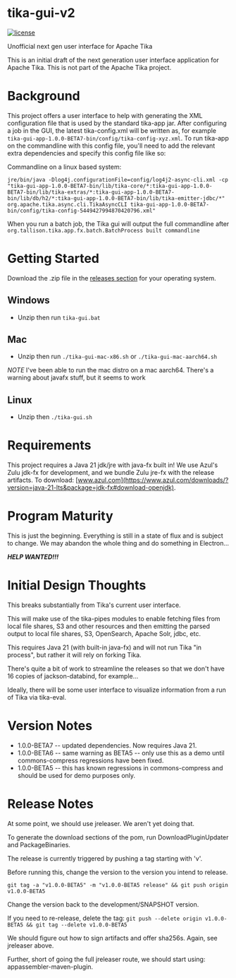 # tika-gui-v2

[![license](https://img.shields.io/github/license/apache/tika.svg?maxAge=2592000)](http://www.apache.org/licenses/LICENSE-2.0)

Unofficial next gen user interface for Apache Tika

This is an initial draft of the next generation user interface application for Apache Tika.
This is not part of the Apache Tika project.

# Background
This project offers a user interface to help with generating the XML configuration file that
is used by the standard tika-app jar. After configuring a job in the GUI, the latest tika-config.xml
will be written as, for example `tika-gui-app-1.0.0-BETA7-bin/config/tika-config-xyz.xml`. 
To run tika-app on the commandline with this config file, you'll need to add the relevant extra dependencies and specify this config file like so:

Commandline on a linux based system:
```commandline
jre/bin/java -Dlog4j.configurationFile=config/log4j2-async-cli.xml -cp "tika-gui-app-1.0.0-BETA7-bin/lib/tika-core/*:tika-gui-app-1.0.0-BETA7-bin/lib/tika-extras/*:tika-gui-app-1.0.0-BETA7-bin/lib/db/h2/*:tika-gui-app-1.0.0-BETA7-bin/lib/tika-emitter-jdbc/*" org.apache.tika.async.cli.TikaAsyncCLI tika-gui-app-1.0.0-BETA7-bin/config/tika-config-5449427994870420796.xml"
```

When you run a batch job, the Tika gui will output the full commandline after `org.tallison.tika.app.fx.batch.BatchProcess built commandline`

# Getting Started
Download the .zip file in the [releases section](https://github.com/tballison/tika-gui-v2/releases) for your operating system.

## Windows
 * Unzip then run `tika-gui.bat`

## Mac
 * Unzip then run `./tika-gui-mac-x86.sh` or `./tika-gui-mac-aarch64.sh`

*NOTE* I've been able to run the mac distro on a mac aarch64.  There's a warning about javafx stuff, but it seems to work

## Linux
 * Unzip then `./tika-gui.sh`

# Requirements
This project requires a Java 21 jdk/jre with java-fx built in! We use Azul's Zulu jdk-fx for development, and we bundle Zulu jre-fx with the release artifacts.  To download: 
[www.azul.com](https://www.azul.com/downloads/?version=java-21-lts&package=jdk-fx#download-openjdk).

# Program Maturity
This is just the beginning. Everything is still in a state of flux and is subject to change. We may abandon
the whole thing and do something in Electron...

***HELP WANTED!!!***

# Initial Design Thoughts
This breaks substantially from Tika's current user interface.

This will make use of the tika-pipes modules to enable fetching files from 
local file shares, S3 and other resources and then emitting the parsed output
to local file shares, S3, OpenSearch, Apache Solr, jdbc, etc.

This requires Java 21 (with built-in java-fx) and will not run Tika "in process", but rather 
it will rely on forking Tika. 

There's quite a bit of work to streamline the releases so that we don't have 16 copies of
jackson-databind, for example...

Ideally, there will be some user interface to visualize information from
a run of Tika via tika-eval.

# Version Notes
* 1.0.0-BETA7 -- updated dependencies. Now requires Java 21.
* 1.0.0-BETA6 -- same warning as BETA5 -- only use this as a demo until commons-compress regressions have been fixed.
* 1.0.0-BETA5 -- this has known regressions in commons-compress and should be used for demo purposes only.

# Release Notes
At some point, we should use jreleaser.  We aren't yet doing that.

To generate the download sections of the pom, run DownloadPluginUpdater and PackageBinaries.

The release is currently triggered by pushing a tag starting with 'v'.

Before running this, change the version to the version you intend to release.

```git tag -a "v1.0.0-BETA5" -m "v1.0.0-BETA5 release" && git push origin v1.0.0-BETA5```

Change the version back to the development/SNAPSHOT version.

If you need to re-release, delete the tag:
```git push --delete origin v1.0.0-BETA5 && git tag --delete v1.0.0-BETA5```

We should figure out how to sign artifacts and offer sha256s.  Again, see jreleaser above.

Further, short of going the full jreleaser route, we should start using: appassembler-maven-plugin.

